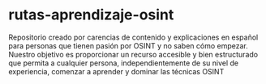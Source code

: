 # rutas-aprendizaje-osint
Repositorio creado por carencias de contenido y explicaciones en español para personas que tienen pasión por OSINT y no saben cómo empezar. Nuestro objetivo es proporcionar un recurso accesible y bien estructurado que permita a cualquier persona, independientemente de su nivel de experiencia, comenzar a aprender y dominar las técnicas OSINT
